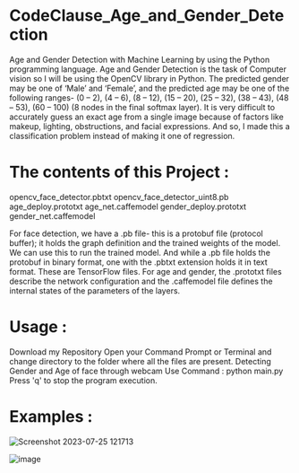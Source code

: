 # CodeClause_Age_and_Gender_Detection
Age and Gender Detection with Machine Learning by using the Python programming language. Age and Gender Detection is the task of Computer vision so I will be using the OpenCV library in Python.
The predicted gender may be one of ‘Male’ and ‘Female’, and the predicted age may be one of the following ranges- (0 – 2), (4 – 6), (8 – 12), (15 – 20), (25 – 32), (38 – 43), (48 – 53), (60 – 100) (8 nodes in the final softmax layer). It is very difficult to accurately guess an exact age from a single image because of factors like makeup, lighting, obstructions, and facial expressions. And so, I made this a classification problem instead of making it one of regression.

# The contents of this Project :
opencv_face_detector.pbtxt
opencv_face_detector_uint8.pb
age_deploy.prototxt
age_net.caffemodel
gender_deploy.prototxt
gender_net.caffemodel

For face detection, we have a .pb file- this is a protobuf file (protocol buffer); it holds the graph definition and the trained weights of the model. We can use this to run the trained model. And while a .pb file holds the protobuf in binary format, one with the .pbtxt extension holds it in text format. These are TensorFlow files. For age and gender, the .prototxt files describe the network configuration and the .caffemodel file defines the internal states of the parameters of the layers.

# Usage :
Download my Repository
Open your Command Prompt or Terminal and change directory to the folder where all the files are present.
Detecting Gender and Age of face through webcam Use Command :
  python main.py
Press 'q' to stop the program execution.

# Examples :
![Screenshot 2023-07-25 121713](https://github.com/Nidhi2003/CodeClause_Age_and_Gender_Detection/assets/91655994/bdb0447a-7a1a-4c55-91e3-c84c17a3c0eb)

![image](https://github.com/Nidhi2003/CodeClause_Age_and_Gender_Detection/assets/91655994/a71d8bec-d199-42d2-bbad-03fb77d4b724)


